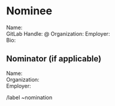 # Nominee
Name:  
GitLab Handle: @
Organization:
Employer:  
Bio:

## Nominator (if applicable)
Name:  
Organization:  
Employer:

/label ~nomination
